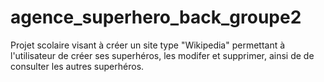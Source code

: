# agence_superhero_back_groupe2
Projet scolaire visant à créer un site type "Wikipedia" permettant à l'utilisateur de créer ses superhéros, les modifer et supprimer, ainsi de de consulter les autres superhéros.
